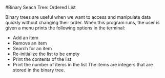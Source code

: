 #Binary Seach Tree: Ordered List

Binary trees are useful when we want to access and manipulate data quickly without changing their order. When this program runs, the user is given 
a menu prints the following options in the terminal:
- Add an item
- Remove an item
- Search for an item
- Re-initialize the list to be empty
- Print the contents of the list
- Print the number of items in the list
The items are integers that are stored in the binary tree.